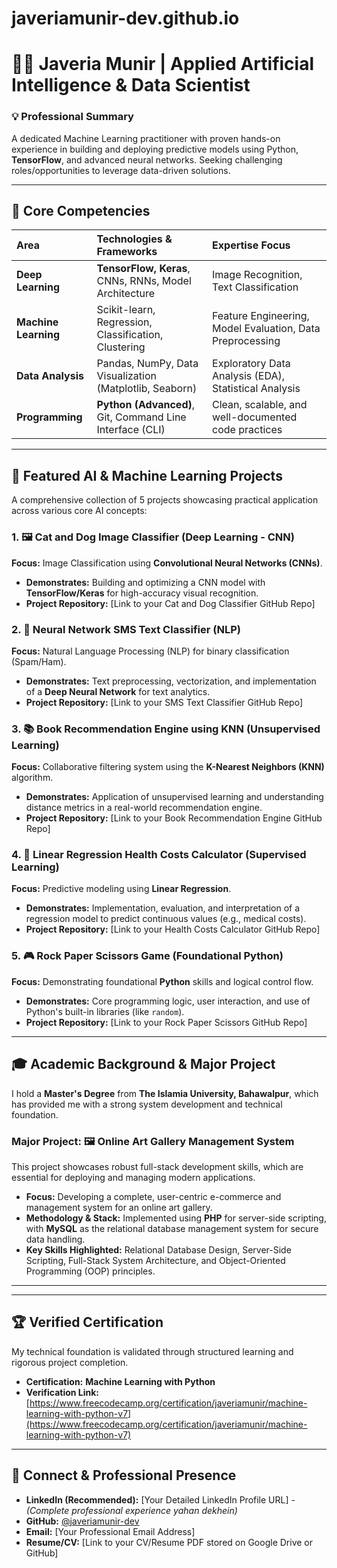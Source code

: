 # javeriamunir-dev.github.io
# 👩‍💻 Javeria Munir | Applied Artificial Intelligence & Data Scientist

### 💡 Professional Summary
A dedicated Machine Learning practitioner with proven hands-on experience in building and deploying predictive models using Python, **TensorFlow**, and advanced neural networks. Seeking challenging roles/opportunities to leverage data-driven solutions.

---

## 🚀 Core Competencies
| Area | Technologies & Frameworks | Expertise Focus |
| :--- | :--- | :--- |
| **Deep Learning** | **TensorFlow, Keras**, CNNs, RNNs, Model Architecture | Image Recognition, Text Classification |
| **Machine Learning** | Scikit-learn, Regression, Classification, Clustering | Feature Engineering, Model Evaluation, Data Preprocessing |
| **Data Analysis** | Pandas, NumPy, Data Visualization (Matplotlib, Seaborn) | Exploratory Data Analysis (EDA), Statistical Analysis |
| **Programming** | **Python (Advanced)**, Git, Command Line Interface (CLI) | Clean, scalable, and well-documented code practices |

---

## 📂 Featured AI & Machine Learning Projects

A comprehensive collection of 5 projects showcasing practical application across various core AI concepts:

### 1. 🖼️ Cat and Dog Image Classifier (Deep Learning - CNN)
**Focus:** Image Classification using **Convolutional Neural Networks (CNNs)**.
* **Demonstrates:** Building and optimizing a CNN model with **TensorFlow/Keras** for high-accuracy visual recognition.
* **Project Repository:** [Link to your Cat and Dog Classifier GitHub Repo]

### 2. 📧 Neural Network SMS Text Classifier (NLP)
**Focus:** Natural Language Processing (NLP) for binary classification (Spam/Ham).
* **Demonstrates:** Text preprocessing, vectorization, and implementation of a **Deep Neural Network** for text analytics.
* **Project Repository:** [Link to your SMS Text Classifier GitHub Repo]

### 3. 📚 Book Recommendation Engine using KNN (Unsupervised Learning)
**Focus:** Collaborative filtering system using the **K-Nearest Neighbors (KNN)** algorithm.
* **Demonstrates:** Application of unsupervised learning and understanding distance metrics in a real-world recommendation engine.
* **Project Repository:** [Link to your Book Recommendation Engine GitHub Repo]

### 4. 🏥 Linear Regression Health Costs Calculator (Supervised Learning)
**Focus:** Predictive modeling using **Linear Regression**.
* **Demonstrates:** Implementation, evaluation, and interpretation of a regression model to predict continuous values (e.g., medical costs).
* **Project Repository:** [Link to your Health Costs Calculator GitHub Repo]

### 5. 🎮 Rock Paper Scissors Game (Foundational Python)
**Focus:** Demonstrating foundational **Python** skills and logical control flow.
* **Demonstrates:** Core programming logic, user interaction, and use of Python's built-in libraries (like `random`).
* **Project Repository:** [Link to your Rock Paper Scissors GitHub Repo]

---


## 🎓 Academic Background & Major Project

I hold a **Master's Degree** from **The Islamia University, Bahawalpur**, which has provided me with a strong system development and technical foundation.

### Major Project: 🖼️ Online Art Gallery Management System
This project showcases robust full-stack development skills, which are essential for deploying and managing modern applications.

* **Focus:** Developing a complete, user-centric e-commerce and management system for an online art gallery.
* **Methodology & Stack:** Implemented using **PHP** for server-side scripting, with **MySQL** as the relational database management system for secure data handling.
* **Key Skills Highlighted:** Relational Database Design, Server-Side Scripting, Full-Stack System Architecture, and Object-Oriented Programming (OOP) principles.
---
---

## 🏆 Verified Certification

My technical foundation is validated through structured learning and rigorous project completion.

* **Certification:** **Machine Learning with Python**
* **Verification Link:** [https://www.freecodecamp.org/certification/javeriamunir/machine-learning-with-python-v7](https://www.freecodecamp.org/certification/javeriamunir/machine-learning-with-python-v7)

---

## 📧 Connect & Professional Presence

* **LinkedIn (Recommended):** [Your Detailed LinkedIn Profile URL] - *(Complete professional experience yahan dekhein)*
* **GitHub:** [@javeriamunir-dev](https://github.com/javeriamunir-dev)
* **Email:** [Your Professional Email Address]
* **Resume/CV:** [Link to your CV/Resume PDF stored on Google Drive or GitHub]
